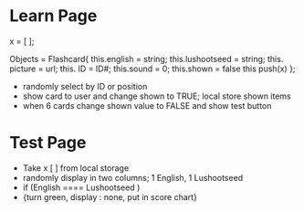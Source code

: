 Learn Page
=====
x = [ ];

Objects = Flashcard{
	this.english = string;
	this.lushootseed = string;
	this. picture = url;
	this. ID = ID#;
	this.sound = 0;
	this.shown = false
	this push(x)
	};
	
- randomly select by ID or position
- show card to user and change shown to TRUE; local store shown items
- when 6 cards change shown value to FALSE and show test button


Test Page 
=====
* Take x [ ] from local storage
* randomly display in two columns; 1 English, 1 Lushootseed
*  if (English ==== Lushootseed )
*  {turn green, display : none, put in score chart}